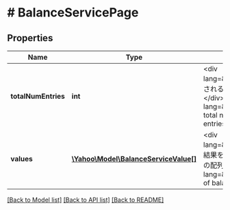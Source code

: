 # # BalanceServicePage

## Properties

Name | Type | Description | Notes
------------ | ------------- | ------------- | -------------
**totalNumEntries** | **int** | &lt;div lang&#x3D;\&quot;ja\&quot;&gt;取得される項目の総件数です。&lt;/div&gt;&lt;div lang&#x3D;\&quot;en\&quot;&gt;The total number of retrieved entries.&lt;/div&gt; | [optional] 
**values** | [**\Yahoo\Model\BalanceServiceValue[]**](BalanceServiceValue.md) | &lt;div lang&#x3D;\&quot;ja\&quot;&gt;操作結果を含むアカウント情報の配列です。&lt;/div&gt;&lt;div lang&#x3D;\&quot;en\&quot;&gt;List of balance.&lt;/div&gt; | [optional] 

[[Back to Model list]](../../README.md#documentation-for-models) [[Back to API list]](../../README.md#documentation-for-api-endpoints) [[Back to README]](../../README.md)


